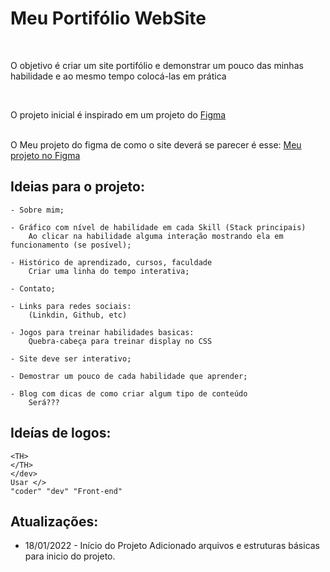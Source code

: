 <h1>Meu Portifólio WebSite</h1>
<br>
<p>O objetivo é criar um site portifólio e demonstrar um pouco das minhas habilidade e ao mesmo tempo colocá-las em prática</p>
<br>
<p>O projeto inicial é inspirado em um projeto do <a href="https://www.figma.com/community/file/1162157859305054706">Figma</a></p>
<br>
O Meu projeto do figma de como o site deverá se parecer é esse: <a href="https://www.figma.com/community/file/1162157859305054706">Meu projeto no Figma</a>


## Ideias para o projeto:
		
	- Sobre mim;

	- Gráfico com nível de habilidade em cada Skill (Stack principais) 
		Ao clicar na habilidade	alguma interação mostrando ela em funcionamento (se posível);

	- Histórico de aprendizado, cursos, faculdade
		Criar uma linha do tempo interativa;

	- Contato;

	- Links para redes sociais:
		(Linkdin, Github, etc)

	- Jogos para treinar habilidades basicas:
	    Quebra-cabeça para treinar display no CSS

	- Site deve ser interativo;

	- Demostrar um pouco de cada habilidade que aprender;

	- Blog com dicas de como criar algum tipo de conteúdo
	    Será???

## Ideías de logos:

	<TH>
	</TH>
	</dev>
	Usar </>
	"coder" "dev" "Front-end"

## Atualizações:

- 18/01/2022 - Início do Projeto
    Adicionado arquivos e estruturas básicas para inicio do projeto.